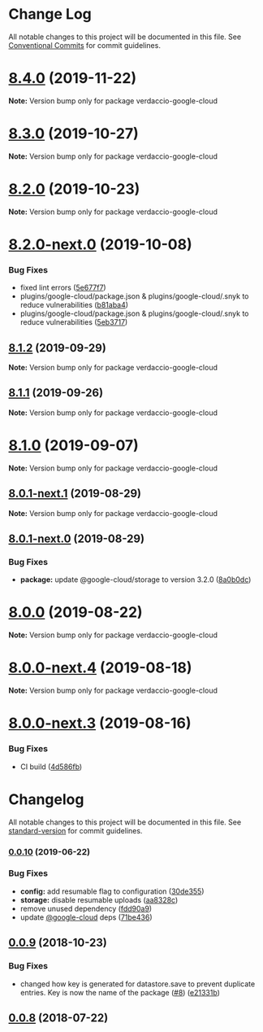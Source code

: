 # Change Log

All notable changes to this project will be documented in this file.
See [Conventional Commits](https://conventionalcommits.org) for commit guidelines.

# [8.4.0](https://github.com/verdaccio/monorepo/compare/v8.3.0...v8.4.0) (2019-11-22)

**Note:** Version bump only for package verdaccio-google-cloud





# [8.3.0](https://github.com/verdaccio/monorepo/compare/v8.2.0...v8.3.0) (2019-10-27)

**Note:** Version bump only for package verdaccio-google-cloud





# [8.2.0](https://github.com/verdaccio/monorepo/compare/v8.2.0-next.0...v8.2.0) (2019-10-23)

**Note:** Version bump only for package verdaccio-google-cloud





# [8.2.0-next.0](https://github.com/verdaccio/monorepo/compare/v8.1.4...v8.2.0-next.0) (2019-10-08)


### Bug Fixes

* fixed lint errors ([5e677f7](https://github.com/verdaccio/monorepo/commit/5e677f7))
* plugins/google-cloud/package.json & plugins/google-cloud/.snyk to reduce vulnerabilities ([b81aba4](https://github.com/verdaccio/monorepo/commit/b81aba4))
* plugins/google-cloud/package.json & plugins/google-cloud/.snyk to reduce vulnerabilities ([5eb3717](https://github.com/verdaccio/monorepo/commit/5eb3717))





## [8.1.2](https://github.com/verdaccio/monorepo/compare/v8.1.1...v8.1.2) (2019-09-29)

**Note:** Version bump only for package verdaccio-google-cloud





## [8.1.1](https://github.com/verdaccio/monorepo/compare/v8.1.0...v8.1.1) (2019-09-26)

**Note:** Version bump only for package verdaccio-google-cloud





# [8.1.0](https://github.com/verdaccio/monorepo/compare/v8.0.1-next.1...v8.1.0) (2019-09-07)

**Note:** Version bump only for package verdaccio-google-cloud





## [8.0.1-next.1](https://github.com/verdaccio/monorepo/compare/v8.0.1-next.0...v8.0.1-next.1) (2019-08-29)

**Note:** Version bump only for package verdaccio-google-cloud





## [8.0.1-next.0](https://github.com/verdaccio/monorepo/compare/v8.0.0...v8.0.1-next.0) (2019-08-29)


### Bug Fixes

* **package:** update @google-cloud/storage to version 3.2.0 ([8a0b0dc](https://github.com/verdaccio/monorepo/commit/8a0b0dc))





# [8.0.0](https://github.com/verdaccio/verdaccio-google-cloud/compare/v8.0.0-next.4...v8.0.0) (2019-08-22)

**Note:** Version bump only for package verdaccio-google-cloud





# [8.0.0-next.4](https://github.com/verdaccio/verdaccio-google-cloud/compare/v8.0.0-next.3...v8.0.0-next.4) (2019-08-18)

**Note:** Version bump only for package verdaccio-google-cloud





# [8.0.0-next.3](https://github.com/verdaccio/verdaccio-google-cloud/compare/v8.0.0-next.2...v8.0.0-next.3) (2019-08-16)


### Bug Fixes

* CI build ([4d586fb](https://github.com/verdaccio/verdaccio-google-cloud/commit/4d586fb))





# Changelog

All notable changes to this project will be documented in this file. See [standard-version](https://github.com/conventional-changelog/standard-version) for commit guidelines.

### [0.0.10](https://github.com/verdaccio/verdaccio-google-cloud/compare/v0.0.9...v0.0.10) (2019-06-22)


### Bug Fixes

* **config:** add resumable flag to configuration ([30de355](https://github.com/verdaccio/verdaccio-google-cloud/commit/30de355))
* **storage:** disable resumable uploads ([aa8328c](https://github.com/verdaccio/verdaccio-google-cloud/commit/aa8328c))
* remove unused dependency ([fdd90a9](https://github.com/verdaccio/verdaccio-google-cloud/commit/fdd90a9))
* update [@google-cloud](https://github.com/google-cloud) deps ([71be436](https://github.com/verdaccio/verdaccio-google-cloud/commit/71be436))



<a name="0.0.9"></a>
## [0.0.9](https://github.com/verdaccio/verdaccio-google-cloud/compare/v0.0.8...v0.0.9) (2018-10-23)


### Bug Fixes

* changed how key is generated for datastore.save to prevent duplicate entries. Key is now the name of the package ([#8](https://github.com/verdaccio/verdaccio-google-cloud/issues/8)) ([e21331b](https://github.com/verdaccio/verdaccio-google-cloud/commit/e21331b))



<a name="0.0.8"></a>
## [0.0.8](https://github.com/verdaccio/verdaccio-google-cloud/compare/v0.0.7...v0.0.8) (2018-07-22)
